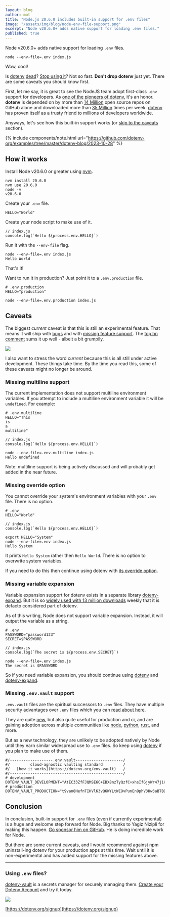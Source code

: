 ```yaml
---
layout: blog
author: mot
title: "Node.js 20.6.0 includes built-in support for .env files"
image: "/assets/img/blog/node-env-file-support.png"
excerpt: "Node v20.6.0+ adds native support for loading .env files."
published: true
---
```


Node v20.6.0+ adds native support for loading `.env` files.

```
node --env-file=.env index.js
```

Wow, cool!

Is [dotenv](https://github.com/motdotla/dotenv) [dead](https://francoisbest.com/posts/2023/dotenv-is-dead?ref=dailydev)? [Stop using it](https://medium.com/@tony.infisical/stop-using-dotenv-in-node-js-v20-6-0-8febf98f6314)? Not so fast. **Don't drop dotenv** just yet. There are some caveats you should know first. 

First, let me say, it is great to see the NodeJS team adopt first-class `.env` support for developers. As [one of the pioneers of dotenv](https://github.com/motdotla/dotenv/graphs/contributors), it's an honor. **dotenv** is depended on by more than [14 Million](https://github.com/motdotla/dotenv/network/dependents) open source repos on GitHub alone and downloaded more than [35 Million](https://www.npmjs.com/package/dotenv) times per week. [dotenv](https://github.com/motdotla/dotenv) has proven itself as a trusty friend to millions of developers worldwide.

Anyways, let's see how this built-in support works (or [skip to the caveats](#caveats) section).

{% include components/note.html url="https://github.com/dotenv-org/examples/tree/master/dotenv-blog/2023-10-28" %}

## How it works

Install Node v20.6.0 or greater using [nvm](https://github.com/nvm-sh/nvm).

```
nvm install 20.6.0
nvm use 20.6.0
node -v
v20.6.0
```

Create your `.env` file.

```
HELLO="World"
````

Create your node script to make use of it.

```
// index.js
console.log(`Hello ${process.env.HELLO}`)
```

Run it with the `--env-file` flag.

```
node --env-file=.env index.js
Hello World
```

That's it!

Want to run it in production? Just point it to a `.env.production` file.

```
# .env.production
HELLO="production"
```

```
node --env-file=.env.production index.js
```

## Caveats

The biggest *current* caveat is that this is still an experimental feature. That means it will ship with [bugs](https://github.com/nodejs/node/pull/49424#issue-1876566254) and with [missing feature support](https://github.com/nodejs/node/issues/49148). The [top hn comment](https://news.ycombinator.com/item?id=37174916) sums it up well - albeit a bit grumpily. 

<img src="/assets/img/blog/hacker-news-node-dotenv-support.png" />

I also want to stress the word *current* because this is all still under active development. These things take time. By the time you read this, some of these caveats might no longer be around.

### Missing multiline support

The current implementation does not support multiline environment variables. If you attempt to include a multiline environment variable it will be `undefined`. For example:

```
# .env.multiline
HELLO="This
is
a
multiline"
```
```
// index.js
console.log(`Hello ${process.env.HELLO}`)
```
```
node --env-file=.env.multiline index.js
Hello undefined
```

Note: multiline support is being actively discussed and will probably get added in the near future.

### Missing override option

You cannot override your system's environment variables with your `.env` file. There is no option.

```
# .env
HELLO="World"
```
```
// index.js
console.log(`Hello ${process.env.HELLO}`)
```
```
export HELLO="System"
node --env-file=.env index.js
Hello System
```

It prints `Hello System` rather then `Hello World`. There is no option to overwrite system variables.

If you need to do this then continue using dotenv with [its override option](https://github.com/motdotla/dotenv#override).

### Missing variable expansion

Variable expansion support for dotenv exists in a separate library [dotenv-expand](https://github.com/motdotla/dotenv-expand). But it is so [widely used with 13 million downloads](https://www.npmjs.com/package/dotenv-expand) weekly that it is defacto considered part of dotenv.

As of this writing, Node does not support variable expansion. Instead, it will output the variable as a string.

```
# .env
PASSWORD="password123"
SECRET=$PASSWORD
```
```
// index.js
console.log(`The secret is ${process.env.SECRET}`)
```
```
node --env-file=.env index.js
The secret is $PASSWORD
```

So if you need variable expansion, you should continue using [dotenv](https://github.com/motdotla/dotenv) and [dotenv-expand](https://github.com/motdotla/dotenv-expand).

### Missing `.env.vault` support

`.env.vault` files are the spiritual successors to `.env` files. They have multiple security advantages over `.env` files which you can [read about here](https://www.dotenv.org/blog/2023/10/24/what-is-env-vault-file.html).

They are quite [new](https://github.com/motdotla/dotenv/pull/730), but also quite useful for production and ci, and are gaining adoption across multiple communities like [node](https://github.com/motdotla/dotenv), [python](https://github.com/dotenv-org/python-dotenv-vault), [rust](https://docs.rs/dotenv-vault/latest/dotenv_vault/), and more.

But as a new technology, they are unlikely to be adopted natively by Node until they earn similar widespread use to `.env` files. So keep using [dotenv](https://github.com/motdotla/dotenv) if you plan to make use of them.

```
#/-------------------.env.vault---------------------/
#/         cloud-agnostic vaulting standard         /
#/   [how it works](https://dotenv.org/env-vault)   /
#/--------------------------------------------------/
# development
DOTENV_VAULT_DEVELOPMENT="AtEC33ZfFJQMSE6C+EBX8nzTyQzfC+xhsIfGjyWr47jiHsUi07PHzX2/RmCB0PIi"
# production
DOTENV_VAULT_PRODUCTION="t9van8HefnTIHVlK3vQ6WYLtWEOvPunEnOphV3Hw3aBTBDuwLq22yU0Tdl5fAnk="
```

## Conclusion

In conclusion, built-in support for `.env` files (even if currently experimental) is a huge and welcome step forward for Node. Big thanks to Yagiz Nizipli for making this happen. [Go sponsor him on GitHub](https://github.com/sponsors/anonrig). He is doing incredible work for Node.

But there are some current caveats, and I would recommend against npm uninstall-ing dotenv for your production apps at this time. Wait until it is non-experimental and has added support for the missing features above.

---

### Using `.env` files?

[dotenv-vault](https://github.com/dotenv-org/dotenv-vault) is a secrets manager for securely managing them. [Create your Dotenv Account](https://dotenv.org) and try it today.

<img src="/assets/img/blog/dotenv-vault-screenshot2.png" />

[https://dotenv.org/signup](https://dotenv.org/signup)
